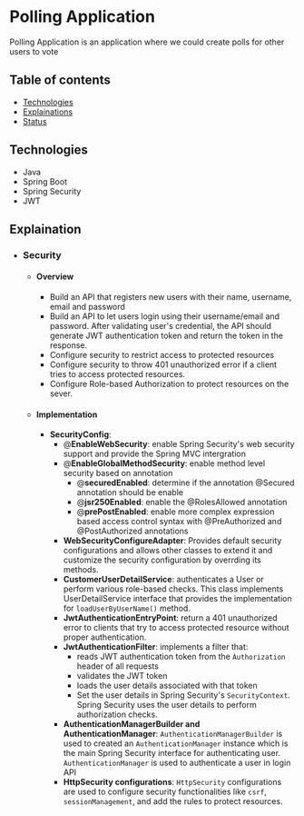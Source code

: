 # Polling Application
Polling Application is an application where we could create polls for other users to vote

## Table of contents
* [Technologies](#Technologies)
* [Explainations](#Explaination)
* [Status](#Status)

## Technologies
* Java
* Spring Boot
* Spring Security
* JWT

## Explaination
  * ### Security
    * #### Overview
      * Build an API that registers new users with their name, username, email and password
      * Build an API to let users login using their username/email and password. After validating user's credential, the API should generate JWT authentication token and return the token in the response.
      * Configure security to restrict access to protected resources
      * Configure security to throw 401 unauthorized error if a client tries to access protected resources.
      * Configure Role-based Authorization to protect resources on the sever.
    * #### Implementation
      * **SecurityConfig**:
        * @**EnableWebSecurity**: enable Spring Security's web security support and provide the Spring MVC intergration
        * @**EnableGlobalMethodSecurity**: enable method level security based on annotation
          * @**securedEnabled**: determine if the annotation @Secured annotation should be enable
          * @**jsr250Enabled**: enable the @RolesAllowed annotation
          * @**prePostEnabled**: enable more complex expression based access control syntax with @PreAuthorized and @PostAuthorized annotations
        * **WebSecurityConfigureAdapter**: Provides default security configurations and allows other classes to extend it and customize the security configuration by overrding its methods.
        * **CustomerUserDetailService**: authenticates a User or perform various role-based checks. This class implements UserDetailService interface that provides the implementation for `loadUserByUserName()` method.
        * **JwtAuthenticationEntryPoint**: return a 401 unauthorized error to clients that try to access protected resource without proper authentication. 
        * **JwtAuthenticationFilter**: implements a filter that:
          * reads JWT authentication token from the `Àuthorization` header of all requests
          * validates the JWT token
          * loads the user details associated with that token
          * Set the user details in Spring Security's `SecurityContext`. Spring Security uses the user details to perform authorization checks.
        * **AuthenticationManagerBuilder and AuthenticationManager**: `AuthenticationManagerBuilder` is used to created an `AuthenticationManager` instance which is the main Spring Security interface for authenticating user. `AuthenticationManager` is used to authenticate a user in login API
        * **HttpSecurity configurations**: `HttpSecurity` configurations are used to configure security functionalities like `csrf`, `sessionManagement`, and add the rules to protect resources.
        
